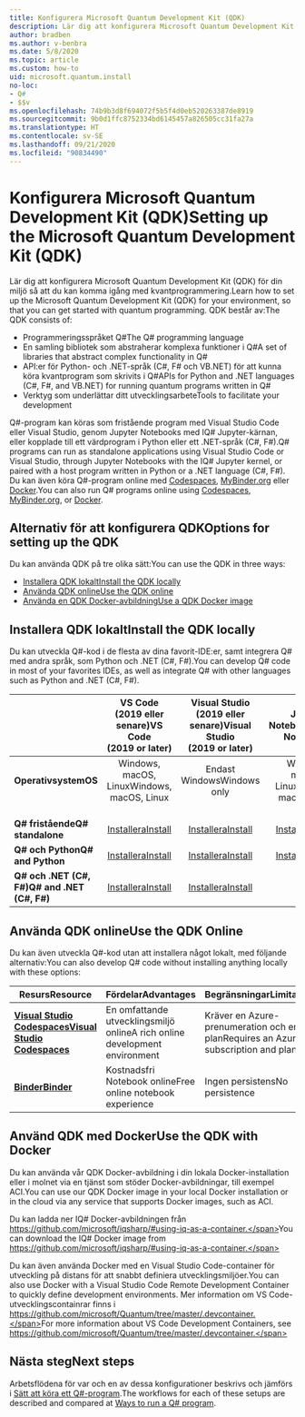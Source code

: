 ```yaml
---
title: Konfigurera Microsoft Quantum Development Kit (QDK)
description: Lär dig att konfigurera Microsoft Quantum Development Kit för olika miljöer.
author: bradben
ms.author: v-benbra
ms.date: 5/8/2020
ms.topic: article
ms.custom: how-to
uid: microsoft.quantum.install
no-loc:
- Q#
- $$v
ms.openlocfilehash: 74b9b3d8f694072f5b5f4d0eb520263387de8919
ms.sourcegitcommit: 9b0d1ffc8752334bd6145457a826505cc31fa27a
ms.translationtype: HT
ms.contentlocale: sv-SE
ms.lasthandoff: 09/21/2020
ms.locfileid: "90834490"
---
```

# <a name="setting-up-the-microsoft-quantum-development-kit-qdk"></a><span data-ttu-id="63f17-103">Konfigurera Microsoft Quantum Development Kit (QDK)</span><span class="sxs-lookup"><span data-stu-id="63f17-103">Setting up the Microsoft Quantum Development Kit (QDK)</span></span>

<span data-ttu-id="63f17-104">Lär dig att konfigurera Microsoft Quantum Development Kit (QDK) för din miljö så att du kan komma igång med kvantprogrammering.</span><span class="sxs-lookup"><span data-stu-id="63f17-104">Learn how to set up the Microsoft Quantum Development Kit (QDK) for your environment, so that you can get started with quantum programming.</span></span> <span data-ttu-id="63f17-105">QDK består av:</span><span class="sxs-lookup"><span data-stu-id="63f17-105">The QDK consists of:</span></span>

- <span data-ttu-id="63f17-106">Programmeringsspråket Q#</span><span class="sxs-lookup"><span data-stu-id="63f17-106">The Q# programming language</span></span>
- <span data-ttu-id="63f17-107">En samling bibliotek som abstraherar komplexa funktioner i Q#</span><span class="sxs-lookup"><span data-stu-id="63f17-107">A set of libraries that abstract complex functionality in Q#</span></span>
- <span data-ttu-id="63f17-108">API:er för Python- och .NET-språk (C#, F# och VB.NET) för att kunna köra kvantprogram som skrivits i Q#</span><span class="sxs-lookup"><span data-stu-id="63f17-108">APIs for Python and .NET languages (C#, F#, and VB.NET) for running quantum programs written in Q#</span></span>
- <span data-ttu-id="63f17-109">Verktyg som underlättar ditt utvecklingsarbete</span><span class="sxs-lookup"><span data-stu-id="63f17-109">Tools to facilitate your development</span></span>

<span data-ttu-id="63f17-110">Q#-program kan köras som fristående program med Visual Studio Code eller Visual Studio, genom Jupyter Notebooks med IQ# Jupyter-kärnan, eller kopplade till ett värdprogram i Python eller ett .NET-språk (C#, F#).</span><span class="sxs-lookup"><span data-stu-id="63f17-110">Q# programs can run as standalone applications using Visual Studio Code or Visual Studio, through Jupyter Notebooks with the IQ# Jupyter kernel, or paired with a host program written in Python or a .NET language (C#, F#).</span></span> <span data-ttu-id="63f17-111">Du kan även köra Q#-program online med [Codespaces](https://online.visualstudio.com/), [MyBinder.org](https://mybinder.org/) eller [Docker](#use-the-qdk-with-docker).</span><span class="sxs-lookup"><span data-stu-id="63f17-111">You can also run Q# programs online using [Codespaces](https://online.visualstudio.com/), [MyBinder.org](https://mybinder.org/), or [Docker](#use-the-qdk-with-docker).</span></span> 

## <a name="options-for-setting-up-the-qdk"></a><span data-ttu-id="63f17-112">Alternativ för att konfigurera QDK</span><span class="sxs-lookup"><span data-stu-id="63f17-112">Options for setting up the QDK</span></span>

<span data-ttu-id="63f17-113">Du kan använda QDK på tre olika sätt:</span><span class="sxs-lookup"><span data-stu-id="63f17-113">You can use the QDK in three ways:</span></span>

- [<span data-ttu-id="63f17-114">Installera QDK lokalt</span><span class="sxs-lookup"><span data-stu-id="63f17-114">Install the QDK locally</span></span>](#install-the-qdk-locally)
- [<span data-ttu-id="63f17-115">Använda QDK online</span><span class="sxs-lookup"><span data-stu-id="63f17-115">Use the QDK online</span></span>](#use-the-qdk-online)
- [<span data-ttu-id="63f17-116">Använda en QDK Docker-avbildning</span><span class="sxs-lookup"><span data-stu-id="63f17-116">Use a QDK Docker image</span></span>](#use-the-qdk-with-docker)

## <a name="install-the-qdk-locally"></a><span data-ttu-id="63f17-117">Installera QDK lokalt</span><span class="sxs-lookup"><span data-stu-id="63f17-117">Install the QDK locally</span></span>

<span data-ttu-id="63f17-118">Du kan utveckla Q#-kod i de flesta av dina favorit-IDE:er, samt integrera Q# med andra språk, som Python och .NET (C#, F#).</span><span class="sxs-lookup"><span data-stu-id="63f17-118">You can develop Q# code in most of your favorites IDEs, as well as integrate Q# with other languages such as Python and .NET (C#, F#).</span></span>

|&nbsp; | <span data-ttu-id="63f17-119">**VS Code<br>(2019 eller senare)**</span><span class="sxs-lookup"><span data-stu-id="63f17-119">**VS Code<br>(2019 or later)**</span></span>| <span data-ttu-id="63f17-120">**Visual Studio<br>(2019 eller senare)**</span><span class="sxs-lookup"><span data-stu-id="63f17-120">**Visual Studio<br>(2019 or later)**</span></span> | <span data-ttu-id="63f17-121">**Jupyter Notebook**</span><span class="sxs-lookup"><span data-stu-id="63f17-121">**Jupyter Notebooks**</span></span> | <span data-ttu-id="63f17-122">**Kommandorad**</span><span class="sxs-lookup"><span data-stu-id="63f17-122">**Command line**</span></span>|
|:-----|:-----:|:-----:|:-----:|:-----:|
|<span data-ttu-id="63f17-123">**Operativsystem**</span><span class="sxs-lookup"><span data-stu-id="63f17-123">**OS**</span></span> |<span data-ttu-id="63f17-124">Windows, macOS, Linux</span><span class="sxs-lookup"><span data-stu-id="63f17-124">Windows, macOS, Linux</span></span> |<span data-ttu-id="63f17-125">Endast Windows</span><span class="sxs-lookup"><span data-stu-id="63f17-125">Windows only</span></span> |<span data-ttu-id="63f17-126">Windows, macOS, Linux</span><span class="sxs-lookup"><span data-stu-id="63f17-126">Windows, macOS, Linux</span></span> |<span data-ttu-id="63f17-127">Windows, macOS, Linux</span><span class="sxs-lookup"><span data-stu-id="63f17-127">Windows, macOS, Linux</span></span> |
|<br><span data-ttu-id="63f17-128">**Q# fristående**</span><span class="sxs-lookup"><span data-stu-id="63f17-128">**Q# standalone**</span></span> |<br>[<span data-ttu-id="63f17-129">Installera</span><span class="sxs-lookup"><span data-stu-id="63f17-129">Install</span></span>](xref:microsoft.quantum.install.standalone) |<br> [<span data-ttu-id="63f17-130">Installera</span><span class="sxs-lookup"><span data-stu-id="63f17-130">Install</span></span>](xref:microsoft.quantum.install.standalone)  |<br> [<span data-ttu-id="63f17-131">Installera</span><span class="sxs-lookup"><span data-stu-id="63f17-131">Install</span></span>](xref:microsoft.quantum.install.jupyter) |<br>[<span data-ttu-id="63f17-132">Installera</span><span class="sxs-lookup"><span data-stu-id="63f17-132">Install</span></span>](xref:microsoft.quantum.install.standalone)|
|<span data-ttu-id="63f17-133">**Q# och Python**</span><span class="sxs-lookup"><span data-stu-id="63f17-133">**Q#  and Python**</span></span> |[<span data-ttu-id="63f17-134">Installera</span><span class="sxs-lookup"><span data-stu-id="63f17-134">Install</span></span>](xref:microsoft.quantum.install.python) |[<span data-ttu-id="63f17-135">Installera</span><span class="sxs-lookup"><span data-stu-id="63f17-135">Install</span></span>](xref:microsoft.quantum.install.python) |[<span data-ttu-id="63f17-136">Installera</span><span class="sxs-lookup"><span data-stu-id="63f17-136">Install</span></span>](xref:microsoft.quantum.install.jupyter) |[<span data-ttu-id="63f17-137">Installera</span><span class="sxs-lookup"><span data-stu-id="63f17-137">Install</span></span>](xref:microsoft.quantum.install.python) |
|<span data-ttu-id="63f17-138">**Q# och .NET (C#, F#)**</span><span class="sxs-lookup"><span data-stu-id="63f17-138">**Q# and .NET (C#, F#)**</span></span>|[<span data-ttu-id="63f17-139">Installera</span><span class="sxs-lookup"><span data-stu-id="63f17-139">Install</span></span>](xref:microsoft.quantum.install.cs) |[<span data-ttu-id="63f17-140">Installera</span><span class="sxs-lookup"><span data-stu-id="63f17-140">Install</span></span>](xref:microsoft.quantum.install.cs)|<span data-ttu-id="63f17-141">&#10006;</span><span class="sxs-lookup"><span data-stu-id="63f17-141">&#10006;</span></span> |[<span data-ttu-id="63f17-142">Installera</span><span class="sxs-lookup"><span data-stu-id="63f17-142">Install</span></span>](xref:microsoft.quantum.install.cs) |

## <a name="use-the-qdk-online"></a><span data-ttu-id="63f17-143">Använda QDK online</span><span class="sxs-lookup"><span data-stu-id="63f17-143">Use the QDK Online</span></span>

<span data-ttu-id="63f17-144">Du kan även utveckla Q#-kod utan att installera något lokalt, med följande alternativ:</span><span class="sxs-lookup"><span data-stu-id="63f17-144">You can also develop Q# code without installing anything locally with these options:</span></span>

|<span data-ttu-id="63f17-145">Resurs</span><span class="sxs-lookup"><span data-stu-id="63f17-145">Resource</span></span>|<span data-ttu-id="63f17-146">Fördelar</span><span class="sxs-lookup"><span data-stu-id="63f17-146">Advantages</span></span>|<span data-ttu-id="63f17-147">Begränsningar</span><span class="sxs-lookup"><span data-stu-id="63f17-147">Limitations</span></span>|
|---|---|---|
|[<span data-ttu-id="63f17-148">**Visual Studio Codespaces**</span><span class="sxs-lookup"><span data-stu-id="63f17-148">**Visual Studio Codespaces**</span></span>](xref:microsoft.quantum.install.standalone)|<span data-ttu-id="63f17-149">En omfattande utvecklingsmiljö online</span><span class="sxs-lookup"><span data-stu-id="63f17-149">A rich online development environment</span></span>  |<span data-ttu-id="63f17-150">Kräver en Azure-prenumeration och en plan</span><span class="sxs-lookup"><span data-stu-id="63f17-150">Requires an Azure subscription and plan</span></span> |
|[<span data-ttu-id="63f17-151">**Binder**</span><span class="sxs-lookup"><span data-stu-id="63f17-151">**Binder**</span></span>](xref:microsoft.quantum.install.binder) | <span data-ttu-id="63f17-152">Kostnadsfri Notebook online</span><span class="sxs-lookup"><span data-stu-id="63f17-152">Free online notebook experience</span></span> |<span data-ttu-id="63f17-153">Ingen persistens</span><span class="sxs-lookup"><span data-stu-id="63f17-153">No persistence</span></span> |

## <a name="use-the-qdk-with-docker"></a><span data-ttu-id="63f17-154">Använd QDK med Docker</span><span class="sxs-lookup"><span data-stu-id="63f17-154">Use the QDK with Docker</span></span>

<span data-ttu-id="63f17-155">Du kan använda vår QDK Docker-avbildning i din lokala Docker-installation eller i molnet via en tjänst som stöder Docker-avbildningar, till exempel ACI.</span><span class="sxs-lookup"><span data-stu-id="63f17-155">You can use our QDK Docker image in your local Docker installation or in the cloud via any service that supports Docker images, such as ACI.</span></span>

<span data-ttu-id="63f17-156">Du kan ladda ner IQ# Docker-avbildningen från https://github.com/microsoft/iqsharp/#using-iq-as-a-container.</span><span class="sxs-lookup"><span data-stu-id="63f17-156">You can download the IQ# Docker image from https://github.com/microsoft/iqsharp/#using-iq-as-a-container.</span></span> 

<span data-ttu-id="63f17-157">Du kan även använda Docker med en Visual Studio Code-container för utveckling på distans för att snabbt definiera utvecklingsmiljöer.</span><span class="sxs-lookup"><span data-stu-id="63f17-157">You can also use Docker with a Visual Studio Code Remote Development Container to quickly define development environments.</span></span> <span data-ttu-id="63f17-158">Mer information om VS Code-utvecklingscontainrar finns i https://github.com/microsoft/Quantum/tree/master/.devcontainer.</span><span class="sxs-lookup"><span data-stu-id="63f17-158">For more information about VS Code Development Containers, see https://github.com/microsoft/Quantum/tree/master/.devcontainer.</span></span>

## <a name="next-steps"></a><span data-ttu-id="63f17-159">Nästa steg</span><span class="sxs-lookup"><span data-stu-id="63f17-159">Next steps</span></span>

<span data-ttu-id="63f17-160">Arbetsflödena för var och en av dessa konfigurationer beskrivs och jämförs i [Sätt att köra ett Q#-program](xref:microsoft.quantum.guide.host-programs).</span><span class="sxs-lookup"><span data-stu-id="63f17-160">The workflows for each of these setups are described and compared at [Ways to run a Q# program](xref:microsoft.quantum.guide.host-programs).</span></span>
